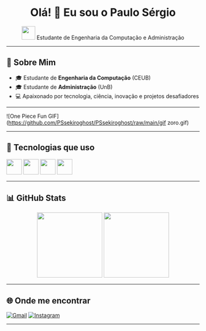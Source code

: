 <h1 align="center">Olá! 👋 Eu sou o Paulo Sérgio</h1>

<p align="center">
  <img src="https://media.giphy.com/media/hvRJCLFzcasrR4ia7z/giphy.gif" width="35px">
  Estudante de Engenharia da Computação e Administração
</p>

---

## 🚀 Sobre Mim

- 🎓 Estudante de **Engenharia da Computação** (CEUB)  
- 🎓 Estudante de **Administração** (UnB)  
- 💻 Apaixonado por tecnologia, ciência, inovação e projetos desafiadores  

---

![One Piece Fun GIF](https://github.com/PSsekiroghost/PSsekiroghost/raw/main/gif zoro.gif)

---

## 🧰 Tecnologias que uso
<p>
  <img src="https://cdn.jsdelivr.net/gh/devicons/devicon/icons/c/c-original.svg" width="40px"/>
  <img src="https://cdn.jsdelivr.net/gh/devicons/devicon/icons/html5/html5-original.svg" width="40px"/>
  <img src="https://cdn.jsdelivr.net/gh/devicons/devicon/icons/css3/css3-original.svg" width="40px"/>
  <img src="https://cdn.jsdelivr.net/gh/devicons/devicon/icons/github/github-original.svg" width="40px"/>
</p>

---

## 📊 GitHub Stats

<p align="center">
  <img height="170em" src="https://github-readme-stats.vercel.app/api?username=PSsekiroghost&show_icons=true&theme=github_dark&count_private=true"/>
  <img height="170em" src="https://github-readme-stats.vercel.app/api/top-langs/?username=PSsekiroghost&layout=compact&theme=github_dark"/>
</p>

---

## 🌐 Onde me encontrar

[![Gmail](https://img.shields.io/badge/-Gmail-red?style=for-the-badge&logo=gmail&logoColor=white)](mailto:paulosrocha11@gmail.com)
[![Instagram](https://img.shields.io/badge/-Instagram-purple?style=for-the-badge&logo=instagram&logoColor=white)](https://www.instagram.com/paulosergio1604)


---

